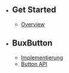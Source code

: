 - ## Get Started
    - [Overview](/{{route}}/{{version}}/overview)
- ## BuxButton
    - [Implementierung](/{{route}}/{{version}}/buxale-button/integration)
    - [Button API](/{{route}}/{{version}}/buxale-button/button-api)
